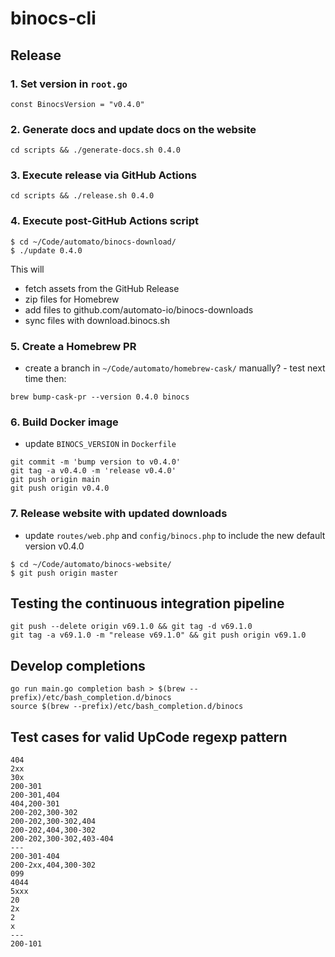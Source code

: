 # binocs-cli

## Release

### 1. Set version in `root.go`

`const BinocsVersion = "v0.4.0"`

### 2. Generate docs and update docs on the website

`cd scripts && ./generate-docs.sh 0.4.0`

### 3. Execute release via GitHub Actions

`cd scripts && ./release.sh 0.4.0`

### 4. Execute post-GitHub Actions script

```shell
$ cd ~/Code/automato/binocs-download/
$ ./update 0.4.0
```

This will 
- fetch assets from the GitHub Release
- zip files for Homebrew
- add files to github.com/automato-io/binocs-downloads
- sync files with download.binocs.sh

### 5. Create a Homebrew PR

- create a branch in `~/Code/automato/homebrew-cask/` manually? - test next time
then:
```shell
brew bump-cask-pr --version 0.4.0 binocs
```

### 6. Build Docker image

- update `BINOCS_VERSION` in `Dockerfile`

```shell
git commit -m 'bump version to v0.4.0'
git tag -a v0.4.0 -m 'release v0.4.0'
git push origin main
git push origin v0.4.0
```

### 7. Release website with updated downloads

- update `routes/web.php` and `config/binocs.php` to include the new default version v0.4.0

```shell
$ cd ~/Code/automato/binocs-website/
$ git push origin master
```

## Testing the continuous integration pipeline

```shell
git push --delete origin v69.1.0 && git tag -d v69.1.0
git tag -a v69.1.0 -m "release v69.1.0" && git push origin v69.1.0
```

## Develop completions

```shell
go run main.go completion bash > $(brew --prefix)/etc/bash_completion.d/binocs
source $(brew --prefix)/etc/bash_completion.d/binocs
```

## Test cases for valid UpCode regexp pattern

```
404
2xx
30x
200-301
200-301,404
404,200-301
200-202,300-302
200-202,300-302,404
200-202,404,300-302
200-202,300-302,403-404
---
200-301-404
200-2xx,404,300-302
099
4044
5xxx
20
2x
2
x
---
200-101
```

